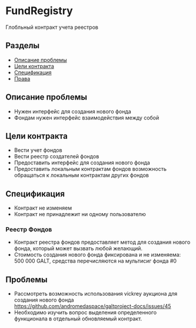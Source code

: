 # FundRegistry
Глобльный контракт учета реестров


## Разделы

* [Описание проблемы](#Описание-проблемы)
* [Цели контракта](#Цели-контракта)
* [Спецификация](#Спецификация)
* [Права](#Права)

## Описание проблемы
* Нужен интерфейс для создания нового фонда
* Фондам нужен интерфейс взаимодействия между собой

## Цели контракта
* Вести учет фондов
* Вести реестр создателей фондов
* Предоставить интерфейс для создания нового фонда
* Предоставить локальным контрактам фондов возможность обращаться к локальным контрактам других фондов

## Спецификация
* Контракт не изменяем
* Контракт не принадлежит ни одному пользователю

### Реестр Фондов
* Контракт реестра фондов предоставляет метод для создания нового фонда, который может вызвать
любой желающий.
* Стоимость создания нового фонда фиксирована и не изменяема: 500 000 GALT, средства перечисляются
на мультисиг фонда #0

## Проблемы
* Рассмотреть возможность использования vickrey аукциона для создания нового фонда https://github.com/andromedaspace/galtproject-docs/issues/45
* Необходимо изучить вопрос выделения определенного функционала в отдельный обновляемый контракт.
